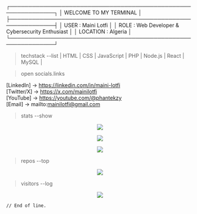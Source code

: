 ┌──────────────────────────────────────────────────────────────┐
│                  WELCOME TO MY TERMINAL                     │
├──────────────────────────────────────────────────────────────┤
│  USER      : Maini Lotfi                                     │
│  ROLE      : Web Developer & Cybersecurity Enthusiast        │
│  LOCATION  : Algeria                                          │
└──────────────────────────────────────────────────────────────┘

> techstack --list
| HTML | CSS | JavaScript | PHP | Node.js | React | MySQL |

> open socials.links

[LinkedIn] → https://linkedin.com/in/maini-lotfi  
[Twitter/X] → https://x.com/mainilotfi  
[YouTube] → https://youtube.com/@phantekzy  
[Email] → mailto:mainilotfi@gmail.com

> stats --show

<p align="center">
  <img src="https://github-readme-stats.vercel.app/api?username=phantekzy&theme=tokyonight&show_icons=true&hide_border=true" />
</p>

<p align="center">
  <img src="https://streak-stats.demolab.com?user=phantekzy&theme=tokyonight&hide_border=true" />
</p>

<p align="center">
  <img src="https://github-readme-stats.vercel.app/api/top-langs/?username=phantekzy&theme=tokyonight&layout=compact&hide_border=true" />
</p>

> repos --top

<p align="center">
  <img src="https://github-contributor-stats.vercel.app/api?username=phantekzy&limit=5&theme=tokyonight&combine_all_yearly_contributions=true" />
</p>

> visitors --log

<p align="center">
  <img src="https://visitcount.itsvg.in/api?id=phantekzy&icon=5&color=0" />
</p>

```bash
// End of line.
